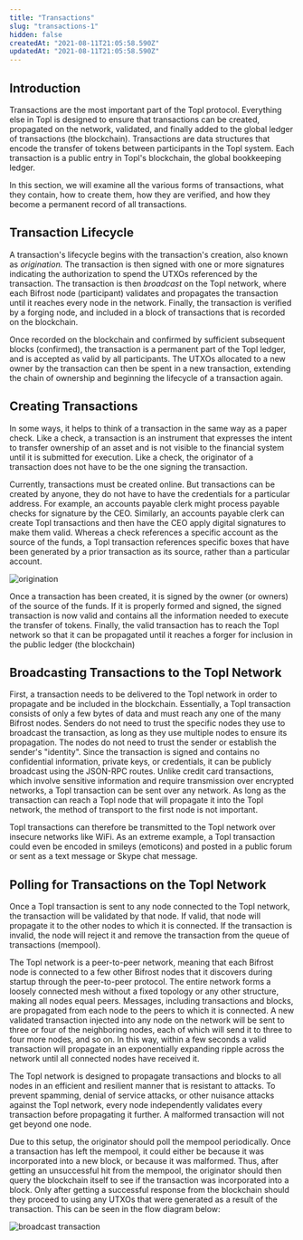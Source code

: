 ```yaml
---
title: "Transactions"
slug: "transactions-1"
hidden: false
createdAt: "2021-08-11T21:05:58.590Z"
updatedAt: "2021-08-11T21:05:58.590Z"
---
```

## Introduction

Transactions are the most important part of the Topl protocol. Everything else in Topl is designed to ensure that transactions can be created, propagated on the network, validated, and finally added to the global ledger of transactions (the blockchain). Transactions are data structures that encode the transfer of tokens between participants in the Topl system. Each transaction is a public entry in Topl's blockchain, the global bookkeeping ledger.

In this section, we will examine all the various forms of transactions, what they contain, how to create them, how they are verified, and how they become a permanent record of all transactions.

## Transaction Lifecycle

A transaction's lifecycle begins with the transaction's creation, also known as *origination.* The transaction is then signed with one or more signatures indicating the authorization to spend the UTXOs referenced by the transaction. The transaction is then *broadcast* on the Topl network, where each Bifrost node (participant) validates and propagates the transaction until it reaches every node in the network. Finally, the transaction is verified by a forging node, and included in a block of transactions that is recorded on the blockchain.

Once recorded on the blockchain and confirmed by sufficient subsequent blocks (confirmed), the transaction is a permanent part of the Topl ledger, and is accepted as valid by all participants. The UTXOs allocated to a new owner by the transaction can then be spent in a new transaction, extending the chain of ownership and beginning the lifecycle of a transaction again.

## Creating Transactions

In some ways, it helps to think of a transaction in the same way as a paper check. Like a check, a transaction is an instrument that expresses the intent to transfer ownership of an asset and is not visible to the financial system until it is submitted for execution. Like a check, the originator of a transaction does not have to be the one signing the transaction.

Currently, transactions must be created online. But transactions can be created by anyone, they do not have to have the credentials for a particular address. For example, an accounts payable clerk might process payable checks for signature by the CEO. Similarly, an accounts payable clerk can create Topl transactions and then have the CEO apply digital signatures to make them valid. Whereas a check references a specific account as the source of the funds, a Topl transaction references specific boxes that have been generated by a prior transaction as its source, rather than a particular account.

![origination](https://files.readme.io/b36ed30-Screen_Shot_2021-08-11_at_4.36.56_PM.png)

Once a transaction has been created, it is signed by the owner (or owners) of the source of the funds. If it is properly formed and signed, the signed transaction is now valid and contains all the information needed to execute the transfer of tokens. Finally, the valid transaction has to reach the Topl network so that it can be propagated until it reaches a forger for inclusion in the public ledger (the blockchain)

## Broadcasting Transactions to the Topl Network

First, a transaction needs to be delivered to the Topl network in order to propagate and be included in the blockchain. Essentially, a Topl transaction consists of only a few bytes of data and must reach any one of the many Bifrost nodes. Senders do not need to trust the specific nodes they use to broadcast the transaction, as long as they use multiple nodes to ensure its propagation. The nodes do not need to trust the sender or establish the sender's "identity". Since the transaction is signed and contains no confidential information, private keys, or credentials, it can be publicly broadcast using the JSON-RPC routes. Unlike credit card transactions, which involve sensitive information and require transmission over encrypted networks, a Topl transaction can be sent over any network. As long as the transaction can reach a Topl node that will propagate it into the Topl network, the method of transport to the first node is not important.

Topl transactions can therefore be transmitted to the Topl network over insecure networks like WiFi. As an extreme example, a Topl transaction could even be encoded in smileys (emoticons) and posted in a public forum or sent as a text message or Skype chat message.

## Polling for Transactions on the Topl Network

Once a Topl transaction is sent to any node connected to the Topl network, the transaction will be validated by that node. If valid, that node will propagate it to the other nodes to which it is connected. If the transaction is invalid, the node will reject it and remove the transaction from the queue of transactions (mempool).

The Topl network is a peer-to-peer network, meaning that each Bifrost node is connected to a few other Bifrost nodes that it discovers during startup through the peer-to-peer protocol. The entire network forms a loosely connected mesh without a fixed topology or any other structure, making all nodes equal peers. Messages, including transactions and blocks, are propagated from each node to the peers to which it is connected. A new validated transaction injected into any node on the network will be sent to three or four of the neighboring nodes, each of which will send it to three to four more nodes, and so on. In this way, within a few seconds a valid transaction will propagate in an exponentially expanding ripple across the network until all connected nodes have received it.

The Topl network is designed to propagate transactions and blocks to all nodes in an efficient and resilient manner that is resistant to attacks. To prevent spamming, denial of service attacks, or other nuisance attacks against the Topl network, every node independently validates every transaction before propagating it further. A malformed transaction will not get beyond one node.

Due to this setup, the originator should poll the mempool periodically. Once a transaction has left the mempool, it could either be because it was incorporated into a new block, or because it was malformed. Thus, after getting an unsuccessful hit from the mempool, the originator should then query the blockchain itself to see if the transaction was incorporated into a block. Only after getting a successful response from the blockchain should they proceed to using any UTXOs that were generated as a result of the transaction. This can be seen in the flow diagram below:

![broadcast transaction](https://files.readme.io/3b69254-Screen_Shot_2021-08-11_at_5.02.53_PM.png)
